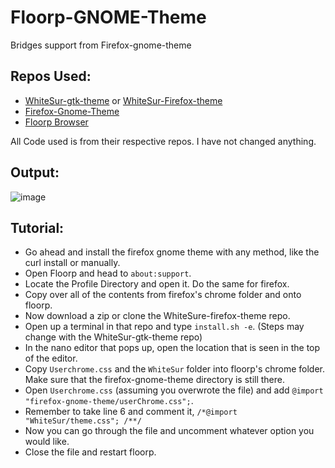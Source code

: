 # Floorp-GNOME-Theme
Bridges support from Firefox-gnome-theme

## Repos Used:  
* [WhiteSur-gtk-theme](https://github.com/vinceliuice/WhiteSur-gtk-theme) or [WhiteSur-Firefox-theme](https://github.com/vinceliuice/WhiteSur-firefox-theme)
* [Firefox-Gnome-Theme](https://github.com/rafaelmardojai/firefox-gnome-theme)
* [Floorp Browser](https://github.com/Floorp-Projects/Floorp)

All Code used is from their respective repos. I have not changed anything.

## Output:  

![image](https://github.com/SVTA-OP/GNOME-Theme/assets/126323835/eba455e1-a6e1-41f7-84a3-18fd9c7bb7c0)

## Tutorial:  

  * Go ahead and install the firefox gnome theme with any method, like the curl install or manually.
  * Open Floorp and head to `about:support`.
  * Locate the Profile Directory and open it. Do the same for firefox.
  * Copy over all of the contents from firefox's chrome folder and onto floorp.
  * Now download a zip or clone the WhiteSure-firefox-theme repo.
  * Open up a terminal in that repo and type `install.sh -e`. (Steps may change with the WhiteSur-gtk-theme repo)
  * In the nano editor that pops up, open the location that is seen in the top of the editor.
  * Copy `Userchrome.css` and the `WhiteSur` folder into floorp's chrome folder. Make sure that the firefox-gnome-theme directory is still there.
  * Open `Userchrome.css` (assuming you overwrote the file) and add `@import "firefox-gnome-theme/userChrome.css";`.
  * Remember to take line 6 and comment it, `/*@import "WhiteSur/theme.css"; /**/`
  * Now you can go through the file and uncomment whatever option you would like.
  * Close the file and restart floorp.

